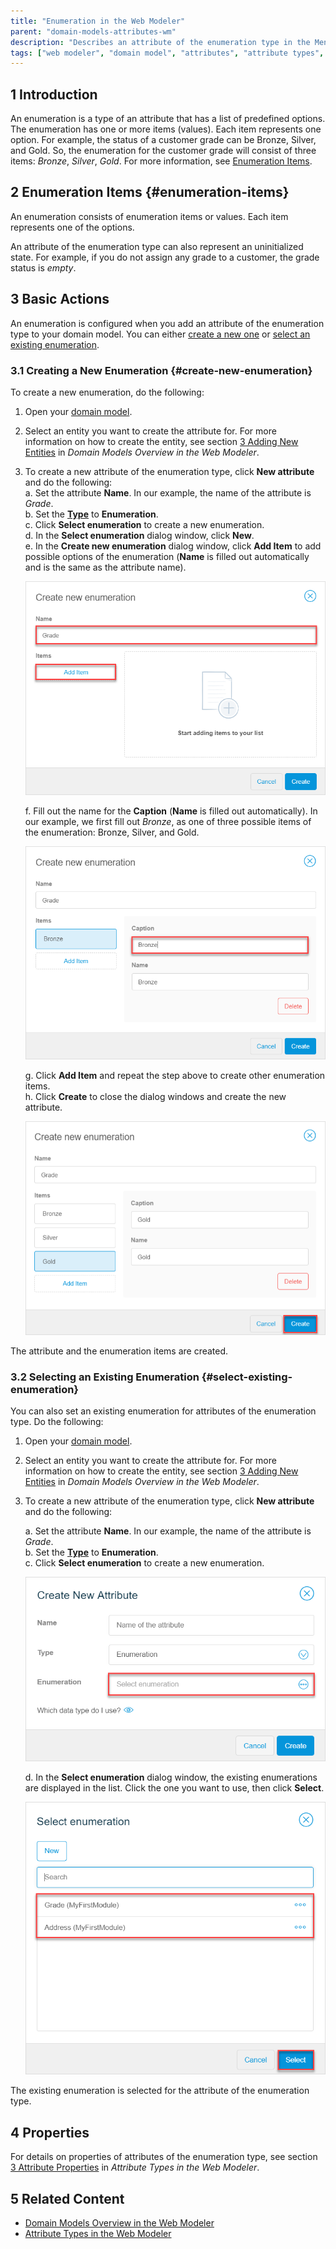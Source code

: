 ```yaml
---
title: "Enumeration in the Web Modeler"
parent: "domain-models-attributes-wm"
description: "Describes an attribute of the enumeration type in the Mendix Web Modeler."
tags: ["web modeler", "domain model", "attributes", "attribute types", "enumeration"]
---
```


## 1 Introduction 

An enumeration is a type of an attribute that has a list of predefined options. The enumeration has one or more items (values). Each item represents one option. For example, the status of a customer grade can be Bronze, Silver, and Gold. So, the enumeration for the customer grade will consist of three items: *Bronze*, *Silver*, *Gold*.  For more information, see [Enumeration Items](#enumeration-items). 

## 2 Enumeration Items {#enumeration-items}

An enumeration consists of enumeration items or values. Each item represents one of the options. 

An attribute of the enumeration type can also represent an uninitialized state. For example, if you do not assign any grade to a customer, the grade status is *empty*.  

## 3 Basic Actions

An enumeration is configured when you add an attribute of the enumeration type to your domain model. You can either [create a new one](#create-new-enumeration) or [select an existing enumeration](#select-existing-enumeration). 

### 3.1 Creating a New Enumeration {#create-new-enumeration}

To create a new enumeration, do the following: 

1. Open your [domain model](domain-models-wm).

2. Select an entity you want to create the attribute for. For more information on how to create the entity, see section [3 Adding New Entities](domain-models-wm#adding-new-entities) in *Domain Models Overview in the Web Modeler*.

3. To create a new attribute of the enumeration type, click **New attribute** and do the following:<br />
   a. Set the attribute **Name**. In our example, the name of the attribute is *Grade*.<br />
   b. Set the [**Type**](domain-models-attributes-wm) to **Enumeration**.<br />
   c. Click **Select enumeration** to create a new enumeration.<br />d. In the **Select enumeration** dialog window, click **New**.<br/>
   e. In the **Create new enumeration** dialog window, click **Add Item** to add possible options of the enumeration (**Name** is filled out automatically and is the same as the attribute name).<br />

   ![](attachments/domain-models-enumeration-wm/wm-new-enumeration-add-item.png)<br />

   f. Fill out the name for the **Caption** (**Name** is filled out automatically). In our example, we first fill out  *Bronze*, as one of three possible items of the enumeration: Bronze, Silver, and Gold. <br />

   ![](attachments/domain-models-enumeration-wm/wm-new-enumeration-add-item-bronze.png)<br />

   g. Click **Add Item** and repeat the step above to create other enumeration items.<br />
   h. Click **Create** to close the dialog windows and create the new attribute.

   ![](attachments/domain-models-enumeration-wm/wm-new-enumeration-bronze-silver-gold.png)

The attribute and the enumeration items are created.

### 3.2 Selecting an Existing Enumeration {#select-existing-enumeration}

You can also set an existing enumeration for attributes of the enumeration type. Do the following:

1. Open your [domain model](domain-models-wm).

2. Select an entity you want to create the attribute for. For more information on how to create the entity, see section [3 Adding New Entities](domain-models-wm#adding-new-entities) in *Domain Models Overview in the Web Modeler*.

3. To create a new attribute of the enumeration type, click **New attribute** and do the following:<br />

   a. Set the attribute **Name**. In our example, the name of the attribute is *Grade*.<br />
   b. Set the [**Type**](domain-models-attributes-wm) to **Enumeration**.<br />
   c. Click **Select enumeration** to create a new enumeration.<br />

   ![](attachments/domain-models-enumeration-wm/wm-new-attribute-select-enumeration.png) <br/>

   d. In the **Select enumeration** dialog window, the existing enumerations are displayed in the list. Click the one you want to use, then click **Select**.<br />

   ![](attachments/domain-models-enumeration-wm/wm-selecting-existing-enumeration.png)

The existing enumeration is selected for the attribute of the enumeration type. 

## 4 Properties

For details on properties of attributes of the enumeration type, see section [3 Attribute Properties](domain-models-attributes-wm#attribute-properties) in *Attribute Types in the Web Modeler*. 

## 5 Related Content

* [Domain Models Overview in the Web Modeler](domain-models-wm)
* [Attribute Types in the Web Modeler](domain-models-attributes-wm) 
